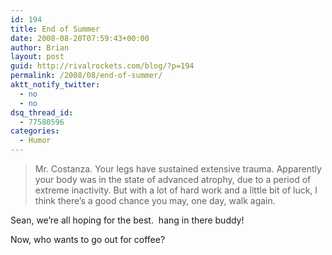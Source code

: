 ```yaml
---
id: 194
title: End of Summer
date: 2008-08-20T07:59:43+00:00
author: Brian
layout: post
guid: http://rivalrockets.com/blog/?p=194
permalink: /2008/08/end-of-summer/
aktt_notify_twitter:
  - no
  - no
dsq_thread_id:
  - 77580596
categories:
  - Humor
---
```

> Mr. Costanza. Your legs have sustained extensive trauma. Apparently your body was in the state of advanced atrophy, due to a period of extreme inactivity. But with a lot of hard work and a little bit of luck, I think there&#8217;s a good chance you may, one day, walk again.

Sean, we&#8217;re all hoping for the best.  hang in there buddy!

Now, who wants to go out for coffee?